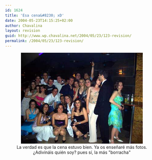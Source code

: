 ```yaml
---
id: 1624
title: 'Esa cena&#8230; xD'
date: 2004-05-23T14:15:25+02:00
author: Chavalina
layout: revision
guid: http://www.wp.chavalina.net/2004/05/23/123-revision/
permalink: /2004/05/23/123-revision/
---
```

<p align="center">
  <a href="imagenes/fotos/cenagestion.jpg"><img src="/imagenes/fotos/thumbs/cenagestion.jpg" width="400" height="300" border="0" /></a><br />La verdad es que la cena estuvo bien. Ya os ense&ntilde;ar&eacute; m&aacute;s fotos.<br />&iquest;Adivin&aacute;is qui&eacute;n soy? pues s&iacute;, la m&aacute;s "borracha"
</p>